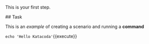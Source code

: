This is your first step.

## Task

This is an _example_ of creating a scenario and running a **command**

`echo 'Hello Katacoda'`{{execute}}
